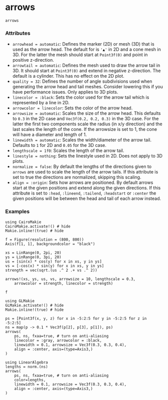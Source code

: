 # arrows

```@docs
arrows
```

### Attributes

- `arrowhead = automatic`: Defines the marker (2D) or mesh (3D) that is used as
  the arrow head. The default for is `'▲'` in 2D and a cone mesh in 3D. For the
  latter the mesh should start at `Point3f(0)` and point in positive z-direction.
- `arrowtail = automatic`: Defines the mesh used to draw the arrow tail in 3D.
  It should start at `Point3f(0)` and extend in negative z-direction. The default
  is a cylinder. This has no effect on the 2D plot.
- `quality = 32`: Defines the number of angle subdivisions used when generating
  the arrow head and tail meshes. Consider lowering this if you have performance
  issues. Only applies to 3D plots.
- `linecolor = :black`: Sets the color used for the arrow tail which is
  represented by a line in 2D.
- `arrowcolor = linecolor`: Sets the color of the arrow head.
- `arrowsize = automatic`: Scales the size of the arrow head. This defaults to
  `0.3` in the 2D case and `Vec3f(0.2, 0.2, 0.3)` in the 3D case. For the latter
  the first two components scale the radius (in x/y direction) and the last scales
  the length of the cone. If the arrowsize is set to 1, the cone will have a
  diameter and length of 1.
- `linewidth = automatic`: Scales the width/diameter of the arrow tail.
  Defaults to `1` for 2D and `0.05` for the 3D case.
- `lengthscale = 1f0`: Scales the length of the arrow tail.
- `linestyle = nothing`: Sets the linestyle used in 2D. Does not apply to 3D
  plots.
- `normalize = false`: By default the lengths of the directions given to `arrows`
  are used to scale the length of the arrow tails. If this attribute is set to
  true the directions are normalized, skipping this scaling.
- `align = :origin`: Sets how arrows are positioned. By default arrows start at
  the given positions and extend along the given directions. If this attribute is
  set to `:head`, `:lineend`, `:tailend`, `:headstart` or `:center` the given
  positions will be between the head and tail of each arrow instead.

### Examples

```@example
using CairoMakie
CairoMakie.activate!() # hide
Makie.inline!(true) # hide

f = Figure(resolution = (800, 800))
Axis(f[1, 1], backgroundcolor = "black")

xs = LinRange(0, 2pi, 20)
ys = LinRange(0, 3pi, 20)
us = [sin(x) * cos(y) for x in xs, y in ys]
vs = [-cos(x) * sin(y) for x in xs, y in ys]
strength = vec(sqrt.(us .^ 2 .+ vs .^ 2))

arrows!(xs, ys, us, vs, arrowsize = 10, lengthscale = 0.3,
    arrowcolor = strength, linecolor = strength)

f
```

```@example 1
using GLMakie
GLMakie.activate!() # hide
Makie.inline!(true) # hide

ps = [Point3f(x, y, z) for x in -5:2:5 for y in -5:2:5 for z in -5:2:5]
ns = map(p -> 0.1 * Vec3f(p[2], p[3], p[1]), ps)
arrows(
    ps, ns, fxaa=true, # turn on anti-aliasing
    linecolor = :gray, arrowcolor = :black,
    linewidth = 0.1, arrowsize = Vec3f(0.3, 0.3, 0.4),
    align = :center, axis=(type=Axis3,)
)
```

```@example 1
using LinearAlgebra
lengths = norm.(ns)
arrows(
    ps, ns, fxaa=true, # turn on anti-aliasing
    color=lengths,
    linewidth = 0.1, arrowsize = Vec3f(0.3, 0.3, 0.4),
    align = :center, axis=(type=Axis3,)
)
```
